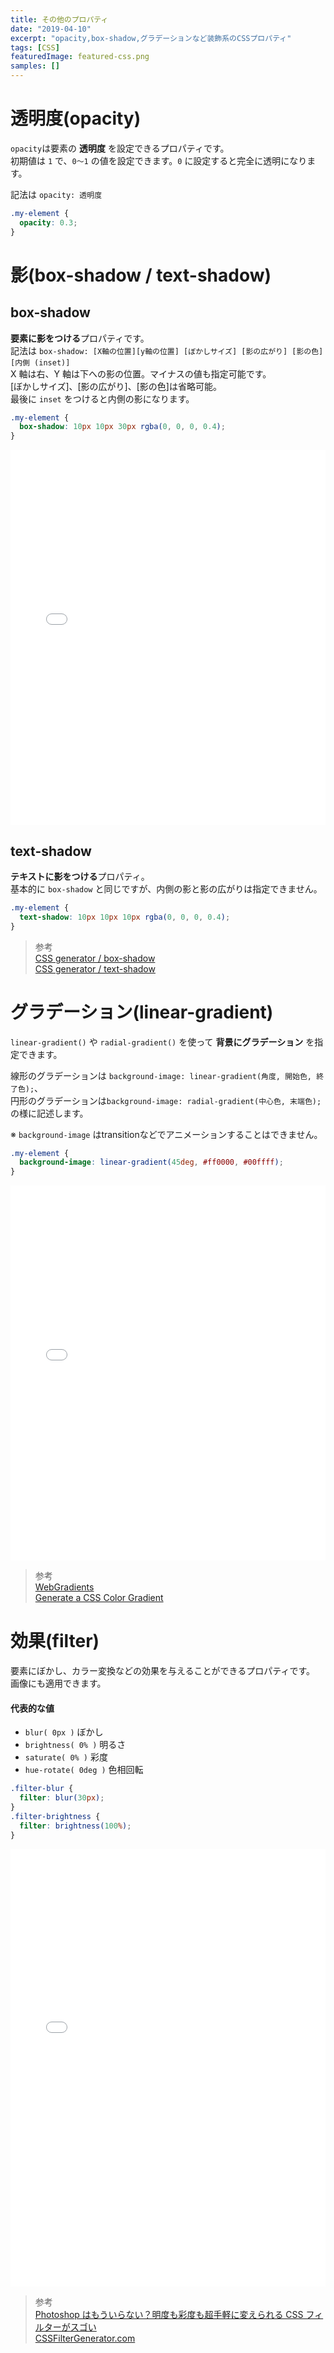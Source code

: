 ```yaml
---
title: その他のプロパティ
date: "2019-04-10"
excerpt: "opacity,box-shadow,グラデーションなど装飾系のCSSプロパティ"
tags: [CSS]
featuredImage: featured-css.png
samples: []
---
```


<!--
- [透明度(opacity)](#%E9%80%8F%E6%98%8E%E5%BA%A6opacity)
- [影 (box-shadow / text-shadow)](#%E5%BD%B1box-shadow--text-shadow)
- [グラデーション(linear-gradient)](#%E3%82%B0%E3%83%A9%E3%83%87%E3%83%BC%E3%82%B7%E3%83%A7%E3%83%B3linear-gradient)
- [効果(filter)](#%E5%8A%B9%E6%9E%9Cfilter) -->

# 透明度(opacity)

`opacity`は要素の **透明度** を設定できるプロパティです。  
初期値は `1` で、`0〜1` の値を設定できます。`0` に設定すると完全に透明になります。

記法は `opacity: 透明度`

```css
.my-element {
  opacity: 0.3;
}
```

# 影(box-shadow / text-shadow)

## box-shadow

**要素に影をつける**プロパティです。  
記法は `box-shadow: [X軸の位置][y軸の位置] [ぼかしサイズ] [影の広がり] [影の色][内側 (inset)]`  
X 軸は右、Y 軸は下への影の位置。マイナスの値も指定可能です。  
[ぼかしサイズ]、[影の広がり]、[影の色]は省略可能。  
最後に `inset` をつけると内側の影になります。

```css
.my-element {
  box-shadow: 10px 10px 30px rgba(0, 0, 0, 0.4);
}
```

<iframe height="600" style="width: 100%;" scrolling="no" title="Box Shadow" src="//codepen.io/RsakaiForEducation/embed/KLQqYR/?height=265&theme-id=dark&default-tab=css,result" frameborder="no" allowtransparency="true" allowfullscreen="true">
  See the Pen <a href='https://codepen.io/RsakaiForEducation/pen/KLQqYR/'>Box Shadow</a> by R Sakai
  (<a href='https://codepen.io/RsakaiForEducation'>@RsakaiForEducation</a>) on <a href='https://codepen.io'>CodePen</a>.
</iframe>

## text-shadow

**テキストに影をつける**プロパティ。  
基本的に `box-shadow` と同じですが、内側の影と影の広がりは指定できません。

```css
.my-element {
  text-shadow: 10px 10px 10px rgba(0, 0, 0, 0.4);
}
```

> 参考  
> [CSS generator / box-shadow](https://css-generator.net/box-shadow/)  
> [CSS generator / text-shadow](https://css-generator.net/text-shadow/)

# グラデーション(linear-gradient)

`linear-gradient()` や `radial-gradient()` を使って **背景にグラデーション** を指定できます。

線形のグラデーションは `background-image: linear-gradient(角度, 開始色, 終了色);`、  
円形のグラデーションは`background-image: radial-gradient(中心色, 末端色);` の様に記述します。

※ `background-image` はtransitionなどでアニメーションすることはできません。

```css
.my-element {
  background-image: linear-gradient(45deg, #ff0000, #00ffff);
}
```

<iframe height="600" style="width: 100%;" scrolling="no" title="Gradient " src="//codepen.io/RsakaiForEducation/embed/WBMEjK/?height=265&theme-id=dark&default-tab=css,result" frameborder="no" allowtransparency="true" allowfullscreen="true">
  See the Pen <a href='https://codepen.io/RsakaiForEducation/pen/WBMEjK/'>Gradient </a> by R Sakai
  (<a href='https://codepen.io/RsakaiForEducation'>@RsakaiForEducation</a>) on <a href='https://codepen.io'>CodePen</a>.
</iframe>

> 参考  
> [WebGradients](https://webgradients.com/)  
> [Generate a CSS Color Gradient](https://mycolor.space/gradient)

# 効果(filter)

要素にぼかし、カラー変換などの効果を与えることができるプロパティです。  
画像にも適用できます。

#### 代表的な値

- `blur( 0px )` ぼかし
- `brightness( 0% )` 明るさ
- `saturate( 0% )` 彩度
- `hue-rotate( 0deg )` 色相回転

```css
.filter-blur {
  filter: blur(30px);
}
.filter-brightness {
  filter: brightness(100%);
}
```

<iframe height="700" style="width: 100%;" scrolling="no" title="CSS Filters" src="//codepen.io/RsakaiForEducation/embed/VONxRj/?height=265&theme-id=dark&default-tab=css,result" frameborder="no" allowtransparency="true" allowfullscreen="true">
  See the Pen <a href='https://codepen.io/RsakaiForEducation/pen/VONxRj/'>CSS Filters</a> by R Sakai
  (<a href='https://codepen.io/RsakaiForEducation'>@RsakaiForEducation</a>) on <a href='https://codepen.io'>CodePen</a>.
</iframe>

> 参考  
> [Photoshop はもういらない？明度も彩度も超手軽に変えられる CSS フィルターがスゴい](https://www.webprofessional.jp/css-filter-effects-blur-grayscale-brightness-and-more-in-css/)  
> [CSSFilterGenerator.com](http://www.cssfiltergenerator.com/)
